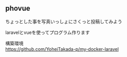 ## phovue  
ちょっとした事を写真いっしょにさくっと投稿してみよう  

laravelとvueを使ってプログラム作ります  

構築環境  
https://github.com/YoheiTakada-p/my-docker-laravel
